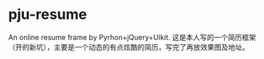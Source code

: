 # pju-resume
An online resume frame by Pyrhon+jQuery+UIkit.
这是本人写的一个简历框架（开的新坑），主要是一个动态的有点炫酷的简历，写完了再放效果图及地址。
